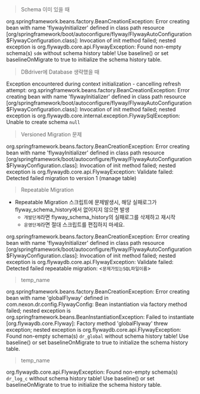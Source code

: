 > Schema 이미 있을 때

org.springframework.beans.factory.BeanCreationException: Error creating bean with name 'flywayInitializer' defined in class path resource [org/springframework/boot/autoconfigure/flyway/FlywayAutoConfiguration$FlywayConfiguration.class]: Invocation of init method failed; nested exception is org.flywaydb.core.api.FlywayException: Found non-empty schema(s) `sdm` without schema history table! Use baseline() or set baselineOnMigrate to true to initialize the schema history table.

> DBdriver에 Database 생략했을 때

Exception encountered during context initialization - cancelling refresh attempt: org.springframework.beans.factory.BeanCreationException: Error creating bean with name 'flywayInitializer' defined in class path resource [org/springframework/boot/autoconfigure/flyway/FlywayAutoConfiguration$FlywayConfiguration.class]: Invocation of init method failed; nested exception is org.flywaydb.core.internal.exception.FlywaySqlException: Unable to create schema `null`

> Versioned Migration 문제

org.springframework.beans.factory.BeanCreationException: Error creating bean with name 'flywayInitializer' defined in class path resource [org/springframework/boot/autoconfigure/flyway/FlywayAutoConfiguration$FlywayConfiguration.class]: Invocation of init method failed; nested exception is org.flywaydb.core.api.FlywayException: Validate failed: Detected failed migration to version 1 (manage table)

> Repeatable Migration

-	Repeatable Migration 스크립트에 문제발생시, 해당 실패로그가 flyway_schema_history에서 없어지지 않으면 발생
	-	`개발단계`라면 flyway_schema_history의 실패로그를 삭제하고 재시작
	-	`운영단계`라면 절대 스크립트를 편집하지 마세요.

org.springframework.beans.factory.BeanCreationException: Error creating bean with name 'flywayInitializer' defined in class path resource [org/springframework/boot/autoconfigure/flyway/FlywayAutoConfiguration$FlywayConfiguration.class]: Invocation of init method failed; nested exception is org.flywaydb.core.api.FlywayException: Validate failed: Detected failed repeatable migration: \<`문제가있는SQL파일이름`\>

> temp_name

org.springframework.beans.factory.BeanCreationException: Error creating bean with name 'globalFlyway' defined in com.nexon.dr.config.FlywayConfig: Bean instantiation via factory method failed; nested exception is org.springframework.beans.BeanInstantiationException: Failed to instantiate [org.flywaydb.core.Flyway]: Factory method 'globalFlyway' threw exception; nested exception is org.flywaydb.core.api.FlywayException: Found non-empty schema(s) `dr_global` without schema history table! Use baseline() or set baselineOnMigrate to true to initialize the schema history table.

> temp_name

org.flywaydb.core.api.FlywayException: Found non-empty schema(s) `dr_log_c` without schema history table! Use baseline() or set baselineOnMigrate to true to initialize the schema history table.
